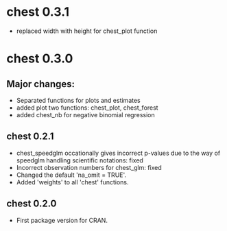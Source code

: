 # chest 0.3.1
* replaced width with height for chest_plot function

# chest 0.3.0

## Major changes:
* Separated functions for plots and estimates 
* added plot two functions: chest_plot, chest_forest 
* added chest_nb for negative binomial regression

## chest 0.2.1
* chest_speedglm occationally gives incorrect p-values due to the way of speedglm handling scientific notations: fixed   
* Incorrect observation numbers for chest_glm: fixed 
* Changed the default 'na_omit = TRUE'.  
* Added 'weights' to all 'chest' functions. 

## chest 0.2.0
* First package version for CRAN.
